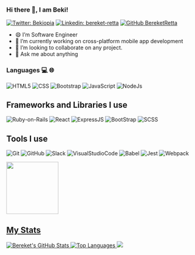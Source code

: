 ### Hi there 👋, I am Beki!

[![Twitter: Bekiopia](https://img.shields.io/twitter/follow/bekiopia?style=social)](https://twitter.com/bekiopia)
[![Linkedin: bereket-retta](https://img.shields.io/badge/-Bereket-blue?style=flat-square&logo=Linkedin&logoColor=white&link=https://www.linkedin.com/in/bereket-retta/)](https://www.linkedin.com/in/bereket-retta/)
[![GitHub BereketRetta](https://img.shields.io/github/followers/bereketretta?label=follow&style=social)](https://github.com/bereketretta)
<!--
**bereketretta/bereketretta** is a ✨ _special_ ✨ repository because its `README.md` (this file) appears on your GitHub profile.

Here are some ideas to get you started:
-->
- 😄 I’m Software Engineer
- 🔭 I’m currently working on cross-platform mobile app development
- 🤔 I’m looking to collaborate on any project.
- 💬 Ask me about anything 

### Languages 💻 🌐
![HTML5](https://img.shields.io/badge/-HTML5-333333?style=flat&logo=HTML5) 
![CSS](https://img.shields.io/badge/-CSS-333333?style=flat&logo=CSS3)
![Bootstrap](https://img.shields.io/badge/-Bootstrap-333333?style=flat&logo=bootstrap)
![JavaScript](https://img.shields.io/badge/-JavaScript-000?&logo=JavaScrip)
![NodeJs](https://img.shields.io/badge/-SQL-000?&logo=MySQL&logoColor=4479A1)
## Frameworks and Libraries I use

![Ruby-on-Rails](https://img.shields.io/badge/rails-%23CC0000.svg?style=for-the-badge&logo=ruby-on-rails&logoColor=white)
![React](https://img.shields.io/badge/react-%2320232a.svg?style=for-the-badge&logo=react&logoColor=%2361DAFB)
![ExpressJS](https://img.shields.io/badge/express.js-%23404d59.svg?style=for-the-badge&logo=express&logoColor=%2361DAFB)
![BootStrap](https://img.shields.io/badge/bootstrap-%23563D7C.svg?style=for-the-badge&logo=bootstrap&logoColor=white)
![SCSS](https://img.shields.io/badge/SASS-hotpink.svg?style=for-the-badge&logo=SASS&logoColor=white)

## Tools I use

![Git](https://img.shields.io/badge/git-%23F05033.svg?style=for-the-badge&logo=git&logoColor=white)
![GitHub](https://img.shields.io/badge/github-%23121011.svg?style=for-the-badge&logo=github&logoColor=white)
![Slack](https://img.shields.io/badge/Slack-4A154B?style=for-the-badge&logo=slack&logoColor=white)
![VisualStudioCode](https://img.shields.io/badge/VisualStudioCode-0078d7.svg?style=for-the-badge&logo=visual-studio-code&logoColor=white)
![Babel](https://img.shields.io/badge/Babel-F9DC3e?style=for-the-badge&logo=babel&logoColor=black)
![Jest](https://img.shields.io/badge/-jest-%23C21325?style=for-the-badge&logo=jest&logoColor=white)
![Webpack](https://img.shields.io/badge/webpack-%238DD6F9.svg?style=for-the-badge&logo=webpack&logoColor=black)

<a href="https://github.com/bereketretta"><img height="137px" src="https://github-readme-stats.vercel.app/api?username=bereketretta&hide_title=true&hide_border=true&show_icons=true&include_all_commits=true&count_private=true&line_height=21&text_color=000&icon_color=000&bg_color=0,ea6161,ffc64d,fffc4d,52fa5a&theme=graywhite" /><!-- wi*quL3fcV -->
## My Stats

![Bereket's GitHub Stats](https://github-readme-stats.vercel.app/api?username=BereketRetta&show_icons=true&locale=en&theme=dark)
![Top Languages](https://github-readme-stats.vercel.app/api/top-langs?username=BereketRetta&show_icons=true&locale=en&layout=compact&theme=dark)
![](https://komarev.com/ghpvc/?username=bereketretta)
